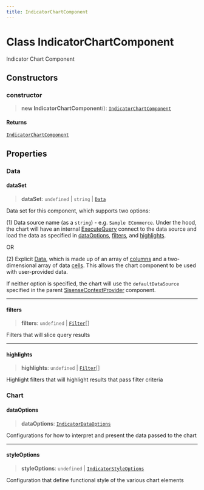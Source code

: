 ```yaml
---
title: IndicatorChartComponent
---
```


# Class IndicatorChartComponent

Indicator Chart Component

## Constructors

### constructor

> **new IndicatorChartComponent**(): [`IndicatorChartComponent`](class.IndicatorChartComponent.md)

#### Returns

[`IndicatorChartComponent`](class.IndicatorChartComponent.md)

## Properties

### Data

#### dataSet

> **dataSet**: `undefined` \| `string` \| [`Data`](../../sdk-data/interfaces/interface.Data.md)

Data set for this component, which supports two options:

(1) Data source name (as a `string`) - e.g. `Sample ECommerce`. Under the hood,
the chart will have an internal [ExecuteQuery](../../sdk-ui/functions/function.ExecuteQuery.md) connect to the data source
and load the data as specified in [dataOptions](class.IndicatorChartComponent.md#dataoptions), [filters](class.IndicatorChartComponent.md#filters), and [highlights](class.IndicatorChartComponent.md#highlights).

OR

(2) Explicit [Data](../../sdk-data/interfaces/interface.Data.md), which is made up of
an array of [columns](../../sdk-data/interfaces/interface.Column.md)
and a two-dimensional array of data [cells](../../sdk-data/interfaces/interface.Cell.md).
This allows the chart component to be used
with user-provided data.

If neither option is specified,
the chart will use the `defaultDataSource` specified in the parent [SisenseContextProvider](../../sdk-ui/functions/function.SisenseContextProvider.md) component.

***

#### filters

> **filters**: `undefined` \| [`Filter`](../../sdk-data/interfaces/interface.Filter.md)[]

Filters that will slice query results

***

#### highlights

> **highlights**: `undefined` \| [`Filter`](../../sdk-data/interfaces/interface.Filter.md)[]

Highlight filters that will highlight results that pass filter criteria

### Chart

#### dataOptions

> **dataOptions**: [`IndicatorDataOptions`](../../sdk-ui/interfaces/interface.IndicatorDataOptions.md)

Configurations for how to interpret and present the data passed to the chart

***

#### styleOptions

> **styleOptions**: `undefined` \| [`IndicatorStyleOptions`](../../sdk-ui/type-aliases/type-alias.IndicatorStyleOptions.md)

Configuration that define functional style of the various chart elements
